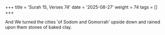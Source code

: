 +++
title = 'Surah 15, Verses 74'
date = '2025-08-27'
weight = 74
tags = []
+++

And We turned the cities ˹of Sodom and Gomorrah˺ upside down and rained upon them stones of baked clay.